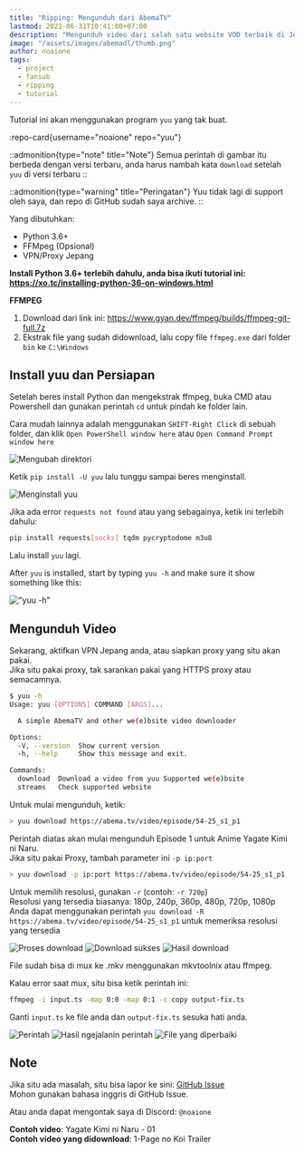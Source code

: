 ```yaml
---
title: "Ripping: Mengunduh dari AbemaTV"
lastmod: 2021-06-31T10:41:00+07:00
description: "Mengunduh video dari salah satu website VOD terbaik di Jepang!"
image: "/assets/images/abemadl/thumb.png"
author: noaione
tags:
  - project
  - fansub
  - ripping
  - tutorial
---
```


Tutorial ini akan menggunakan program `yuu` yang tak buat.

<!--more-->

:repo-card{username="noaione" repo="yuu"}

::admonition{type="note" title="Note"}
Semua perintah di gambar itu berbeda dengan versi terbaru, anda harus nambah kata `download` setelah `yuu` di versi terbaru
::

::admonition{type="warning" title="Peringatan"}
Yuu tidak lagi di support oleh saya, dan repo di GitHub sudah saya archive.
::

Yang dibutuhkan:

- Python 3.6+
- FFMpeg (Opsional)
- VPN/Proxy Jepang

**Install Python 3.6+ terlebih dahulu, anda bisa ikuti tutorial ini: https://xo.tc/installing-python-36-on-windows.html**

**FFMPEG**

1. Download dari link ini: https://www.gyan.dev/ffmpeg/builds/ffmpeg-git-full.7z
2. Ekstrak file yang sudah didownload, lalu copy file `ffmpeg.exe` dari folder `bin` ke `C:\Windows`

## Install yuu dan Persiapan

Setelah beres install Python dan mengekstrak ffmpeg, buka CMD atau Powershell dan gunakan perintah `cd` untuk pindah ke folder lain.

Cara mudah lainnya adalah menggunakan `SHIFT-Right Click` di sebuah folder, dan klik `Open PowerShell window here` atau `Open Command Prompt window here`

![Mengubah direktori](/assets/images/abemadl/01.png)

Ketik `pip install -U yuu` lalu tunggu sampai beres menginstall.

![Menginstall yuu](/assets/images/abemadl/02.png)

Jika ada error `requests not found` atau yang sebagainya, ketik ini terlebih dahulu:

```bash
pip install requests[socks] tqdm pycryptodome m3u8
```

Lalu install `yuu` lagi.

After `yuu` is installed, start by typing `yuu -h` and make sure it show something like this:

!["yuu -h"](/assets/images/abemadl/03.png)

## Mengunduh Video

Sekarang, aktifkan VPN Jepang anda, atau siapkan proxy yang situ akan pakai.<br />
Jika situ pakai proxy, tak sarankan pakai yang HTTPS proxy atau semacamnya.

```bash
$ yuu -h
Usage: yuu [OPTIONS] COMMAND [ARGS]...

  A simple AbemaTV and other we(e)bsite video downloader

Options:
  -V, --version  Show current version
  -h, --help     Show this message and exit.

Commands:
  download  Download a video from yuu Supported we(e)bsite
  streams   Check supported website
```

Untuk mulai mengunduh, ketik:

```bash
> yuu download https://abema.tv/video/episode/54-25_s1_p1
```

Perintah diatas akan mulai mengunduh Episode 1 untuk Anime Yagate Kimi ni Naru.<br />
Jika situ pakai Proxy, tambah parameter ini `-p ip:port`

```bash
> yuu download -p ip:port https://abema.tv/video/episode/54-25_s1_p1
```

Untuk memilih resolusi, gunakan `-r` (contoh: `-r 720p`)<br />
Resolusi yang tersedia biasanya: 180p, 240p, 360p, 480p, 720p, 1080p<br />
Anda dapat menggunakan perintah `yuu download -R https://abema.tv/video/episode/54-25_s1_p1` untuk memeriksa resolusi yang tersedia

![Proses download](/assets/images/abemadl/04a.png)
![Download sukses](/assets/images/abemadl/04b.png)
![Hasil download](/assets/images/abemadl/04c.png)

File sudah bisa di mux ke .mkv menggunakan mkvtoolnix atau ffmpeg.

Kalau error saat mux, situ bisa ketik perintah ini:

```bash
ffmpeg -i input.ts -map 0:0 -map 0:1 -c copy output-fix.ts
```

Ganti `input.ts` ke file anda dan `output-fix.ts` sesuka hati anda.

![Perintah](/assets/images/abemadl/05a.png)
![Hasil ngejalanin perintah](/assets/images/abemadl/05b.png)
![File yang diperbaiki](/assets/images/abemadl/05c.png)

## Note

Jika situ ada masalah, situ bisa lapor ke sini: [GitHub Issue](https://github.com/noaione/yuu/issues)<br />
Mohon gunakan bahasa inggris di GitHub Issue.

Atau anda dapat mengontak saya di Discord: `@noaione`

**Contoh video**: Yagate Kimi ni Naru - 01<br />
**Contoh video yang didownload**: 1-Page no Koi Trailer
